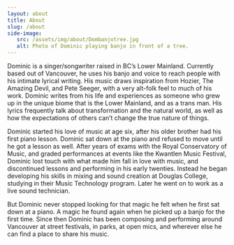 ```yaml
---
layout: about
title: About
slug: /about
side-image:
   src: /assets/img/about/Dombanjotree.jpg
   alt: Photo of Dominic playing banjo in front of a tree.
---
```

Dominic is a singer/songwriter raised in BC’s Lower Mainland. Currently based out of Vancouver, he uses his banjo and voice to reach people with his intimate lyrical writing. His music draws inspiration from Hozier, The Amazing Devil, and Pete Seeger, with a very alt-folk feel to much of his work. Dominic writes from his life and experiences as someone who grew up in the unique biome that is the Lower Mainland, and as a trans man. His lyrics frequently talk about transformation and the natural world, as well as how the expectations of others can’t change the true nature of things.


Dominic started his love of music at age six, after his older brother had his first piano lesson. Dominic sat down at the piano and refused to move until he got a lesson as well. After years of exams with the Royal Conservatory of Music, and graded performances at events like the Kwantlen Music Festival, Dominic lost touch with what made him fall in love with music, and discontinued lessons and performing in his early twenties. Instead he began developing his skills in mixing and sound creation at Douglas College, studying in their Music Technology program. Later he went on to work as a live sound technician.


But Dominic never stopped looking for that magic he felt when he first sat down at a piano. A magic he found again when he picked up a banjo for the first time. Since then Dominic has been composing and performing around Vancouver at street festivals, in parks, at open mics, and wherever else he can find a place to share his music.

<br>
